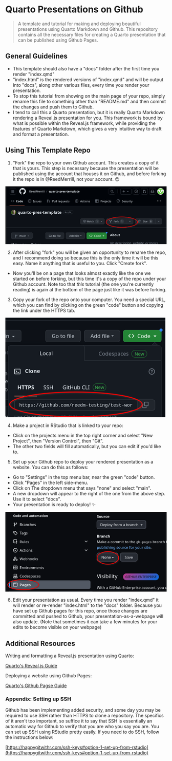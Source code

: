 # Quarto Presentations on Github

>A template and tutorial for making and deploying beautiful presentations using Quarto Markdown and Github.
>This repository contains all the necessary files for creating a Quarto presentation that can be published using Github Pages.

## General Guidelines

- This template should also have a "docs" folder after the first time you render "index.qmd"
- "index.html" is the rendered versions of "index.qmd" and will be output into "docs", along other various files, every time you render your presentation.
- To stop this tutorial from showing on the main page of your repo, simply rename this file to something other than "README.md" and then commit the changes and push them to Github.
- I tend to call this a Quarto presentation, but it is really Quarto Markdown rendering a Reveal.js presentation for you. This framework is bound by what is possible within the Reveal.js framework, while providing the features of Quarto Markdown, which gives a very intuitive way to draft and format a presentation.

## Using This Template Repo

1. "Fork" the repo to your own Github account. This creates a copy of it that is yours. This step is necessary because the presentation will be published using the account that houses it on Github, and before forking it the repo is in @ReedMerrill, not your account. :wink:

![](.images/fork.png)

2. After clicking "fork" you will be given an opportunity to rename the repo, and I recommend doing so because this is the only time it will be this easy. Name it anything that is useful to you. Click "Create fork".

- Now you'll be on a page that looks almost exactly like the one we started on before forking, but this time it's a copy of the repo under your Github account. Note too that *this* tutorial (the one you're currently reading) is again at the bottom of the page just like it was before forking. 

3. Copy your fork of the repo onto your computer. You need a special URL, which you can find by clicking on the green "code" button and copying the link under the HTTPS tab. 

![](.images/copy.png)

4. Make a project in RStudio that is linked to your repo:
  - Click on the projects menu in the top right corner and select "New Project", then "Version Control", then "Git".
  - The other two fields will fill automatically, but you can edit if you'd like to.

5. Set up your Github repo to deploy your rendered presentation as a website. You can do this as follows:
  - Go to "Settings" in the top menu bar, near the green "code" button.
  - Click "Pages" in the left side-menu.
  - Click on The dropdown menu that says "none" and select "main".
  - A new dropdown will appear to the right of the one from the above step. Use it to select "docs".
  - Your presentation is ready to deploy! :sparkles:

![](.images/pages.png)

6. Edit your presentation as usual. Every time you render "index.qmd" it will render or re-render "index.html" to the "docs" folder. Because you have set up Github pages for this repo, once those changes are committed and pushed to Github, your presentation-as-a-webpage will also update. (Note that sometimes it can take a few minutes for your edits to become visible on your webpage)

## Additional Resources

Writing and formatting a Reveal.js presentation using Quarto:

[Quarto's Reveal.js Guide](https://quarto.org/docs/presentations/revealjs/)

Deploying a website using Github Pages:

[Quarto's Github Pagse Guide](https://quarto.org/docs/publishing/github-pages.html)

### Appendix: Setting up SSH

Github has been implementing added security, and some day you may be required to use SSH rather than HTTPS to clone a repository. The specifics of it aren't too important, so suffice it to say that SSH is essentially an automatic way for Github to verify that you are who you say you are. You can set up SSH using RStudio pretty easily. If you need to do SSH, follow the instructions below:

[https://happygitwithr.com/ssh-keys#option-1-set-up-from-rstudio](https://happygitwithr.com/ssh-keys#option-1-set-up-from-rstudio)
